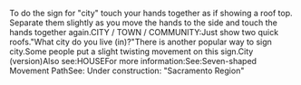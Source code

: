 To do the sign for "city" touch your hands together as if 
	showing a roof top. Separate them slightly as you move the hands to the side 
	and touch the hands together again.CITY / TOWN / COMMUNITY:Just show two quick roofs."What city do you live (in)?"There is another popular way to sign 
city.Some people put a slight twisting movement on this sign.City (version)Also see:HOUSEFor more information:See:Seven-shaped 
	Movement PathSee: Under construction: 
	"Sacramento Region"